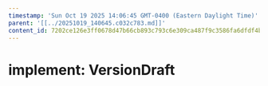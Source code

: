 ```yaml
---
timestamp: 'Sun Oct 19 2025 14:06:45 GMT-0400 (Eastern Daylight Time)'
parent: '[[../20251019_140645.c032c783.md]]'
content_id: 7202ce126e3ff0678d47b66cb893c793c6e309ca487f9c3586fa6dfdf4b5ef60
---
```


# implement: VersionDraft
